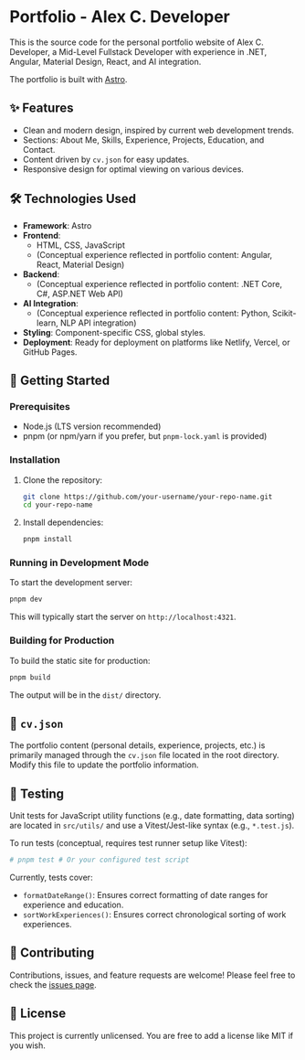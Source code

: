 # Portfolio - Alex C. Developer

This is the source code for the personal portfolio website of Alex C. Developer, a Mid-Level Fullstack Developer with experience in .NET, Angular, Material Design, React, and AI integration.

The portfolio is built with [Astro](https://astro.build/).

## ✨ Features

*   Clean and modern design, inspired by current web development trends.
*   Sections: About Me, Skills, Experience, Projects, Education, and Contact.
*   Content driven by `cv.json` for easy updates.
*   Responsive design for optimal viewing on various devices.

## 🛠️ Technologies Used

*   **Framework**: Astro
*   **Frontend**:
    *   HTML, CSS, JavaScript
    *   (Conceptual experience reflected in portfolio content: Angular, React, Material Design)
*   **Backend**:
    *   (Conceptual experience reflected in portfolio content: .NET Core, C#, ASP.NET Web API)
*   **AI Integration**:
    *   (Conceptual experience reflected in portfolio content: Python, Scikit-learn, NLP API integration)
*   **Styling**: Component-specific CSS, global styles.
*   **Deployment**: Ready for deployment on platforms like Netlify, Vercel, or GitHub Pages.

## 🚀 Getting Started

### Prerequisites

*   Node.js (LTS version recommended)
*   pnpm (or npm/yarn if you prefer, but `pnpm-lock.yaml` is provided)

### Installation

1.  Clone the repository:
    ```bash
    git clone https://github.com/your-username/your-repo-name.git
    cd your-repo-name
    ```
2.  Install dependencies:
    ```bash
    pnpm install
    ```

### Running in Development Mode

To start the development server:

```bash
pnpm dev
```

This will typically start the server on `http://localhost:4321`.

### Building for Production

To build the static site for production:

```bash
pnpm build
```

The output will be in the `dist/` directory.

## 📄 `cv.json`

The portfolio content (personal details, experience, projects, etc.) is primarily managed through the `cv.json` file located in the root directory. Modify this file to update the portfolio information.

## 🧪 Testing

Unit tests for JavaScript utility functions (e.g., date formatting, data sorting) are located in `src/utils/` and use a Vitest/Jest-like syntax (e.g., `*.test.js`).

To run tests (conceptual, requires test runner setup like Vitest):
```bash
# pnpm test # Or your configured test script
```

Currently, tests cover:
- `formatDateRange()`: Ensures correct formatting of date ranges for experience and education.
- `sortWorkExperiences()`: Ensures correct chronological sorting of work experiences.

## 🤝 Contributing

Contributions, issues, and feature requests are welcome! Please feel free to check the [issues page](https://github.com/your-username/your-repo-name/issues).

## 📝 License

This project is currently unlicensed. You are free to add a license like MIT if you wish.
